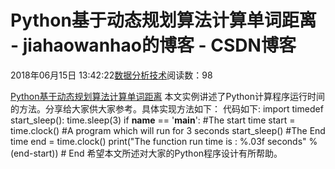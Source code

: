 
# Python基于动态规划算法计算单词距离 - jiahaowanhao的博客 - CSDN博客


2018年06月15日 13:42:22[数据分析技术](https://me.csdn.net/jiahaowanhao)阅读数：98


[Python基于动态规划算法计算单词距离](http://cda.pinggu.org/view/25832.html)
本文实例讲述了Python计算程序运行时间的方法。分享给大家供大家参考。具体实现方法如下：
代码如下:
import timedef start_sleep():
time.sleep(3)
if __name__ == '__main__':
\#The start time
start = time.clock()
\#A program which will run for 3 seconds
start_sleep()
\#The End time
end = time.clock()
print("The function run time is : %.03f seconds" %(end-start))
\# End
希望本文所述对大家的Python程序设计有所帮助。

